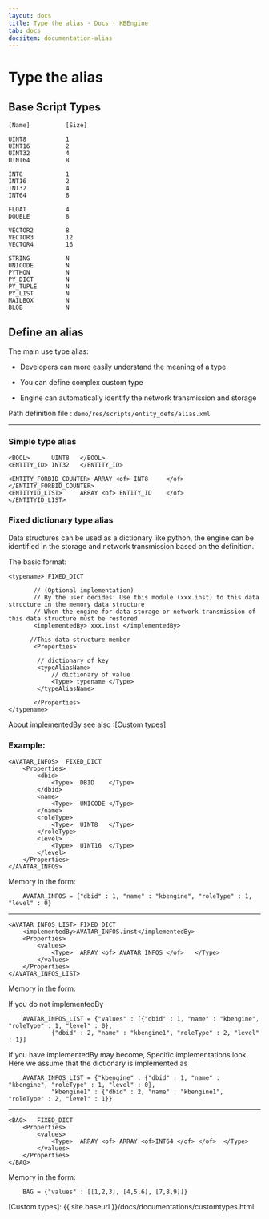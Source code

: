 ```yaml
---
layout: docs
title: Type the alias · Docs · KBEngine
tab: docs
docsitem: documentation-alias
---
```


Type the alias
====================

Base Script Types
------------------------------------------

	[Name]			[Size]

	UINT8			1
	UINT16			2
	UINT32			4
	UINT64			8

	INT8			1
	INT16			2
	INT32			4
	INT64			8

	FLOAT			4
	DOUBLE			8

	VECTOR2			8
	VECTOR3			12
	VECTOR4			16

	STRING			N
	UNICODE			N
	PYTHON			N
	PY_DICT			N
	PY_TUPLE		N
	PY_LIST			N
	MAILBOX			N
	BLOB			N



Define an alias
------------------------------------------

The main use type alias:

* Developers can more easily understand the meaning of a type

* You can define complex custom type

* Engine can automatically identify the network transmission and storage


Path definition file : `demo/res/scripts/entity_defs/alias.xml`

------------------------------------------
### Simple type alias

	<BOOL> 		UINT8	</BOOL>
	<ENTITY_ID>	INT32	</ENTITY_ID>

	<ENTITY_FORBID_COUNTER> ARRAY <of> INT8		</of>		</ENTITY_FORBID_COUNTER>
	<ENTITYID_LIST> 	ARRAY <of> ENTITY_ID	</of>		</ENTITYID_LIST>

### Fixed dictionary type alias

Data structures can be used as a dictionary like python, the engine can be identified in the storage and network transmission based on the definition.

The basic format:

	<typename> FIXED_DICT

	       // (Optional implementation)
	       // By the user decides: Use this module (xxx.inst) to this data structure in the memory data structure
	       // When the engine for data storage or network transmission of this data structure must be restored
	       <implementedBy> xxx.inst </implementedBy>

	      //This data structure member
	       <Properties>

			// dictionary of key
			<typeAliasName> 
				// dictionary of value
				<Type> typename </Type>
			</typeAliasName>

	       </Properties>
	</typename>
	
About implementedBy
see also :[Custom types]

### Example:

	<AVATAR_INFOS>	FIXED_DICT
		<Properties>
			<dbid>
				<Type>	DBID	</Type>
			</dbid>
			<name>
				<Type>	UNICODE	</Type>
			</name>
			<roleType>
				<Type>	UINT8	</Type>
			</roleType>
			<level>
				<Type>	UINT16	</Type>
			</level>
		</Properties>
	</AVATAR_INFOS>	
	
Memory in the form:

        AVATAR_INFOS = {"dbid" : 1, "name" : "kbengine", "roleType" : 1, "level" : 0}

-----------------------------------------------

	<AVATAR_INFOS_LIST>	FIXED_DICT
		<implementedBy>AVATAR_INFOS.inst</implementedBy>
		<Properties>
			<values>
				<Type>	ARRAY <of> AVATAR_INFOS </of>	</Type>
			</values>
		</Properties>
	</AVATAR_INFOS_LIST>	
	
Memory in the form:

If you do not implementedBy

        AVATAR_INFOS_LIST = {"values" : [{"dbid" : 1, "name" : "kbengine", "roleType" : 1, "level" : 0}, 
				{"dbid" : 2, "name" : "kbengine1", "roleType" : 2, "level" : 1}]
	
	
If you have implementedBy may become, Specific implementations look.
Here we assume that the dictionary is implemented as

        AVATAR_INFOS_LIST = {"kbengine" : {"dbid" : 1, "name" : "kbengine", "roleType" : 1, "level" : 0}, 
				"kbengine1" : {"dbid" : 2, "name" : "kbengine1", "roleType" : 2, "level" : 1}}

-----------------------------------------------

	<BAG>	FIXED_DICT
		<Properties>
			<values>
				<Type>	ARRAY <of> ARRAY <of>INT64 </of> </of>	</Type>
			</values>
		</Properties>
	</BAG>	

Memory in the form:

        BAG = {"values" : [[1,2,3], [4,5,6], [7,8,9]]}




[Custom types]: {{ site.baseurl }}/docs/documentations/customtypes.html
